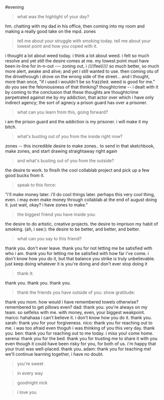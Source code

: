 


#evening


> what was the highlight of your day?

hm. chatting with my dad in his office, then coming into my room and making a really good take on the mpd. zones


> tell me about your struggle with smoking today. tell me about your lowest point and how you coped with it.

i thought a lot about weed today. i think a lot about weed. i felt so much resolve and yet still the desire comes at me. my lowest point must have been in-line for in-n-out --- zoning out, i ////feel//// so much better, so much more alert, awake and alive; and yet i still wanted to use.   then coming otu of the drivethrough i drove on the wrong side of the street...    and i thought, more than once, "if i used i wouldn't be so frazzled. weed is good for me."     do you see the feloniousness of that thinking?    thoughtcrime -- i dealt with it by coming to the conclusion that these thoughts are thoughtcrime perpetrated against me by my addiction, that actor over which i have only indirect agency; the sort of agnecy a prison guard has over a prisoner.   


> what can you learn from this, going forward?

i am the prison guard and the addiction is my prisoner.    i will make it my bitch.


> what's busting out of you from the inside right now?

zones -- this incredible desire to make zones..    to send in that sketchbook, make zones, and start drawing straightaway right again


> and what's busting out of you from the outside?

the desire to work. to finsih the cool collablab project and pick up a few good bucks from it.


> speak to this force:

"i'll make money later. i'll do cool things later. perhaps this very cool thing, even. i may even make money through collablab at the end of august doing it.  just wait, okay?  i have zones to make."


> the biggest friend you have inside you:

the desire to do artistic, creative projects.    the desire to imprison my habit of smoking.            (ah, i see:):   the desire to be better, and better, and better.


> what can you say to this friend?

thank you. don't ever leave. thank you for not letting me be satisfied with who i am.   thank you for letting me be satisfied with how far i've come.   i don't know how you do it, but that balance you strike is truly unbelievable.  just keep doing whatever it is you're doing and don't ever stop doing it


> thank it:

thank you. thank you. thank you.


> thank the friends you have outside of you:  show gratitude:

thank you mom. how would i have remembered towels otherwise? remembered to get pillows even?   dad:  thank you. you're always on my team. so selfelss with me. with money, even, your biggest weakpoint.   marco: hahahaaa i can't believe it. i don't know how you do it.  thank you.     sarah: thank you for your forgiveness.   nico: thank you for reaching out to me.  i was too afraid even thoguh i was thinking of you this very day. thank you.    ben:  thank you for reaching out to me today. i miss you! come home.   serena: thank you for the bed. thank you for trusting me to share it with you even though it could have been risky for you, for both of us. i'm happy that your trust was well-placed. thank you.     adam: thank you for teaching me! we'll continue learning together, i have no doubt.


> you're sweet




> in every way




> goodnight nick




> i love you




